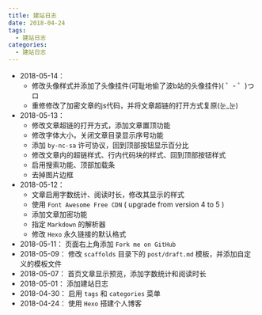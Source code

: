 ```yaml
---
title: 建站日志
date: 2018-04-24
tags:
  - 建站日志
categories:
  - 建站日志
---
```

* 2018-05-14： 
	* 修改头像样式并添加了头像挂件(可耻地偷了波b站的头像挂件)( ゜- ゜)つロ
	* 重修修改了加密文章的js代码，并将文章超链的打开方式复原(눈_눈)
* 2018-05-13： 
	* 修改文章超链的打开方式，添加文章置顶功能
	* 修改字体大小，关闭文章目录显示序号功能
	* 添加 `by-nc-sa` 许可协议，回到顶部按钮显示百分比
	* 修改文章内的超链样式、行内代码块的样式、回到顶部按钮样式
	* 启用搜索功能、顶部加载条
	* 去掉图片边框
* 2018-05-12： 
	* 文章启用字数统计、阅读时长，修改其显示的样式
	* 使用 `Font Awesome Free CDN` ( upgrade from version 4 to 5 )
	* 添加文章加密功能
	* 指定 `Markdown` 的解析器
	* 修改 `Hexo` 永久链接的默认格式
* 2018-05-11： 页面右上角添加 `Fork me on GitHub`
* 2018-05-09： 修改 `scaffolds` 目录下的 `post/draft.md` 模板，并添加自定义的模板文件
* 2018-05-07： 首页文章显示预览，添加字数统计和阅读时长
* 2018-05-01： 添加建站日志
* 2018-04-30： 启用 `tags` 和 `categories` 菜单
* 2018-04-24： 使用 `Hexo` 搭建个人博客